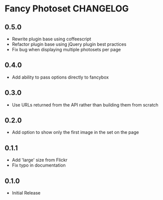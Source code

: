 # Fancy Photoset CHANGELOG


## 0.5.0

* Rewrite plugin base using coffeescript
* Refactor plugin base using jQuery plugin best practices
* Fix bug when displaying multiple photosets per page

## 0.4.0

* Add ability to pass options directly to fancybox

## 0.3.0

* Use URLs returned from the API rather than building them from scratch

## 0.2.0

* Add option to show only the first image in the set on the page

## 0.1.1

* Add 'large' size from Flickr
* Fix typo in documentation

## 0.1.0

* Initial Release